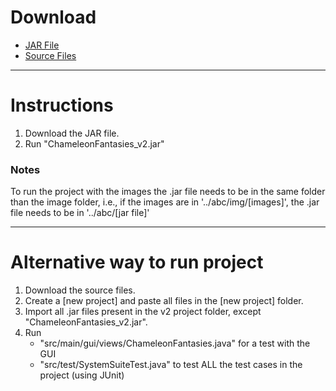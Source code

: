 # Download

* [JAR File](/chameleonfantasies/old_versions/v2/ChameleonFantasies_v2.jar)
* [Source Files](/chameleonfantasies/old_versions/v2/v2.zip)

---

# Instructions

1. Download the JAR file.
2. Run "ChameleonFantasies_v2.jar"

### Notes

To run the project with the images the .jar file needs to be in the same folder than the image folder, i.e., if the images are in '../abc/img/[images]', the .jar file needs to be in '../abc/[jar file]'

---
# Alternative way to run project

1. Download the source files.
2. Create a [new project] and paste all files in the [new project] folder.
3. Import all .jar files present in the v2 project folder, except "ChameleonFantasies_v2.jar".
4. Run
   * "src/main/gui/views/ChameleonFantasies.java" for a test with the GUI
   * "src/test/SystemSuiteTest.java" to test ALL the test cases in the project (using JUnit)
